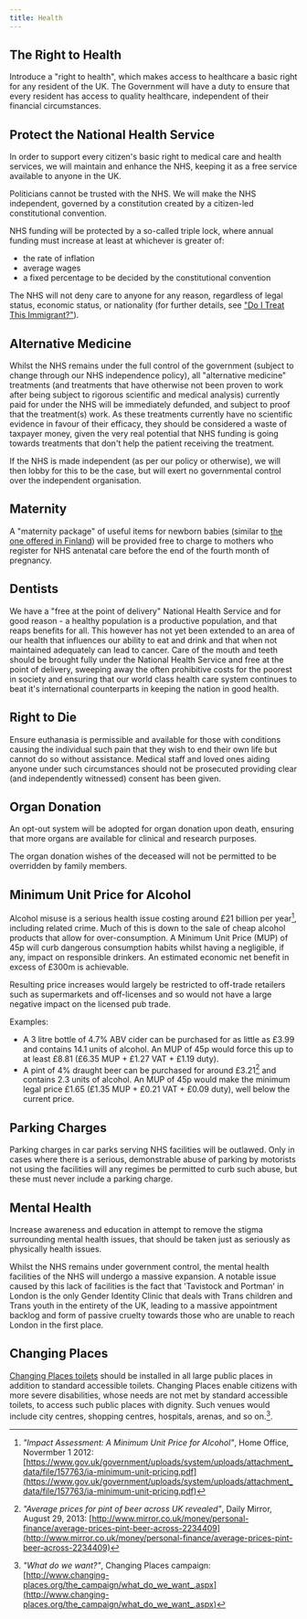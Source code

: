 ```yaml
---
title: Health
---
```


## The Right to Health

Introduce a "right to health", which makes access to healthcare a basic right for any resident of the UK. The Government will have a duty to ensure that every resident has access to quality healthcare, independent of their financial circumstances.

## Protect the National Health Service

In order to support every citizen's basic right to medical care and health services, we will maintain and enhance the NHS, keeping it as a free service available to anyone in the UK.

Politicians cannot be trusted with the NHS. We will make the NHS independent, governed by a constitution created by a citizen-led constitutional convention.

NHS funding will be protected by a so-called triple lock, where annual funding must increase at least at whichever is greater of:

* the rate of inflation
* average wages
* a fixed percentage to be decided by the constitutional convention

The NHS will not deny care to anyone for any reason, regardless of legal status, economic status, or nationality (for further details, see ["Do I Treat This Immigrant?"](http://doitreatthisimmigrant.com/)).

## Alternative Medicine

Whilst the NHS remains under the full control of the government (subject to change through our NHS independence policy), all "alternative medicine" treatments (and treatments that have otherwise not been proven to work after being subject to rigorous scientific and medical analysis) currently paid for under the NHS will be immediately defunded, and subject to proof that the treatment(s) work. As these treatments currently have no scientific evidence in favour of their efficacy, they should be considered a waste of taxpayer money, given the very real potential that NHS funding is going towards treatments that don't help the patient receiving the treatment.

If the NHS is made independent (as per our policy or otherwise), we will then lobby for this to be the case, but will exert no governmental control over the independent organisation.

## Maternity

A "maternity package" of useful items for newborn babies (similar to [the one offered in Finland](http://www.kela.fi/web/en/maternitypackage)) will be provided free to charge to mothers who register for NHS antenatal care before the end of the fourth month of pregnancy.

## Dentists

We have a "free at the point of delivery" National Health Service and for good reason - a healthy population is a productive population, and that reaps benefits for all. This however has not yet been extended to an area of our health that influences our ability to eat and drink and that when not maintained adequately can lead to cancer.
Care of the mouth and teeth should be brought fully under the National Health Service and free at the point of delivery, sweeping away the often prohibitive costs for the poorest in society and ensuring that our world class health care system continues to beat it's international counterparts in keeping the nation in good health.

## Right to Die

Ensure euthanasia is permissible and available for those with conditions causing the individual such pain that they wish to end their own life but cannot do so without assistance. Medical staff and loved ones aiding anyone under such circumstances should not be prosecuted providing clear (and independently witnessed) consent has been given.

## Organ Donation

An opt-out system will be adopted for organ donation upon death, ensuring that more organs are available for clinical and research purposes.

The organ donation wishes of the deceased will not be permitted to be overridden by family members.

## Minimum Unit Price for Alcohol

Alcohol misuse is a serious health issue costing around £21 billion per year[^alcohol-impact], including related crime. Much of this is down to the sale of cheap alcohol products that allow for over-consumption. A Minimum Unit Price (MUP) of 45p will curb dangerous consumption habits whilst having a negligible, if any, impact on responsible drinkers. An estimated economic net benefit in excess of £300m is achievable.

[^alcohol-impact]: *"Impact Assessment: A Minimum Unit Price for Alcohol"*, Home Office, Novermber 1 2012:  [https://www.gov.uk/government/uploads/system/uploads/attachment_data/file/157763/ia-minimum-unit-pricing.pdf](https://www.gov.uk/government/uploads/system/uploads/attachment_data/file/157763/ia-minimum-unit-pricing.pdf)

Resulting price increases would largely be restricted to off-trade retailers such as supermarkets and off-licenses and so would not have a large negative impact on the licensed pub trade.

Examples:

 * A 3 litre bottle of 4.7% ABV cider can be purchased for as little as £3.99 and contains 14.1 units of alcohol. An MUP of 45p would force this up to at least £8.81 (£6.35 MUP + £1.27 VAT + £1.19 duty).
 * A pint of 4% draught beer can be purchased for around £3.21[^beer-prices] and contains 2.3 units of alcohol. An MUP of 45p would make the minimum legal price £1.65 (£1.35 MUP + £0.21 VAT + £0.09 duty), well below the current price.

 [^beer-prices]: *"Average prices for pint of beer across UK revealed"*, Daily Mirror, August 29, 2013: [http://www.mirror.co.uk/money/personal-finance/average-prices-pint-beer-across-2234409](http://www.mirror.co.uk/money/personal-finance/average-prices-pint-beer-across-2234409)

## Parking Charges

Parking charges in car parks serving NHS facilities will be outlawed. Only in cases where there is a serious, demonstrable abuse of parking by motorists not using the facilities will any regimes be permitted to curb such abuse, but these must never include a parking charge.

## Mental Health

Increase awareness and education in attempt to remove the stigma surrounding mental health issues, that should be taken just as seriously as physically health issues.

Whilst the NHS remains under government control, the mental health facilities of the NHS will undergo a massive expansion. A notable issue caused by this lack of facilities is the fact that 'Tavistock and Portman' in London is the only Gender Identity Clinic that deals with Trans children and Trans youth in the entirety of the UK, leading to a massive appointment backlog and form of passive cruelty towards those who are unable to reach London in the first place.

## Changing Places

[Changing Places toilets](http://www.changing-places.org/the_campaign/what_are_changing_places_toilets_.aspx) should be installed in all large public places in addition to standard accessible toilets. Changing Places enable  citizens with more severe disabilities, whose needs are not met by standard accessible toilets, to access such public places with dignity. Such venues would include city centres, shopping centres, hospitals, arenas, and so on.[^changing-places].

[^changing-places]: *"What do we want?"*, Changing Places campaign: [http://www.changing-places.org/the_campaign/what_do_we_want_.aspx](http://www.changing-places.org/the_campaign/what_do_we_want_.aspx)
